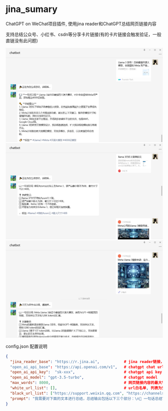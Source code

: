 # jina_sumary
ChatGPT on WeChat项目插件, 使用jina reader和ChatGPT总结网页链接内容

支持总结公众号、小红书、csdn等分享卡片链接(有的卡片链接会触发验证，一般直链没有此问题)

![wechat_mp](./docs/images/wechat_mp.jpg)
![red](./docs/images/red.jpg)
![csdn](./docs/images/csdn.jpg)

config.json 配置说明
```json
{
  "jina_reader_base": "https://r.jina.ai",           # jina reader链接，默认为https://r.jina.ai
  "open_ai_api_base": "https://api.openai.com/v1",   # chatgpt chat url
  "open_ai_api_key":  "sk-xxx",                      # chatgpt api key
  "open_ai_model": "gpt-3.5-turbo",                  # chatgpt model
  "max_words": 8000,                                 # 网页链接内容的最大字数，防止超过最大输入token，使用字符串长度简单计数
  "white_url_list": [],                              # url白名单, 列表为空时不做限制，黑名单优先级大于白名单，即当一个url既在白名单又在黑名单时，黑名单生效
  "black_url_list": ["https://support.weixin.qq.com", "https://channels-aladin.wxqcloud.qq.com"],  # url黑名单，排除不支持总结的视频号等链接
  "prompt": "我需要对下面的文本进行总结，总结输出包括以下三个部分：\n📖 一句话总结\n🔑 关键要点,用数字序号列出3-5个文章的核心内容\n🏷 标签: #xx #xx\n请使用emoji让你的表达更生动。"                           # 链接内容总结提示词
}
```
